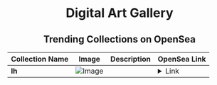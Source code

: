 <div align="center">

# Digital Art Gallery

## Trending Collections on OpenSea

| Collection Name                       | Image                                                                                     | Description                       | OpenSea Link                                                                                          |
|---------------------------------------|-------------------------------------------------------------------------------------------|-----------------------------------|--------------------------------------------------------------------------------------------------------|
| **lh** | ![Image](https://i.seadn.io/s/raw/files/0973a32c7ecf1023c30cdee088418c92.jpg?w=500&auto=format?w=200&auto=format) |  | <details><summary>Link</summary>[lh](https://opensea.io/collection/lh-21)</details> |

</div>